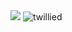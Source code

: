 <img src="https://future-phase.imgix.net/future-phase/fpheader-whitebg.png?auto=format,compress&w=350" /> 

<img src="https://komarev.com/ghpvc/?username=twillied" alt="twillied" />
